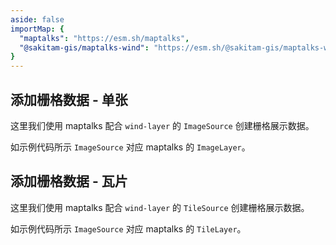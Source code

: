 ```yaml
---
aside: false
importMap: {
  "maptalks": "https://esm.sh/maptalks",
  "@sakitam-gis/maptalks-wind": "https://esm.sh/@sakitam-gis/maptalks-wind"
}
---
```


## 添加栅格数据 - 单张

这里我们使用 maptalks 配合 ``wind-layer`` 的 `ImageSource` 创建栅格展示数据。

<sfc-playground src="./image.vue" language="vue" title="栅格数据" desc="添加栅格数据 - 单张"></sfc-playground>

如示例代码所示 `ImageSource` 对应 maptalks 的 `ImageLayer`。

## 添加栅格数据 - 瓦片

这里我们使用 maptalks 配合 ``wind-layer`` 的 `TileSource` 创建栅格展示数据。

<sfc-playground src="./tile.vue" language="vue" title="栅格数据" desc="添加栅格数据 - 瓦片"></sfc-playground>

如示例代码所示 `ImageSource` 对应 maptalks 的 `TileLayer`。
